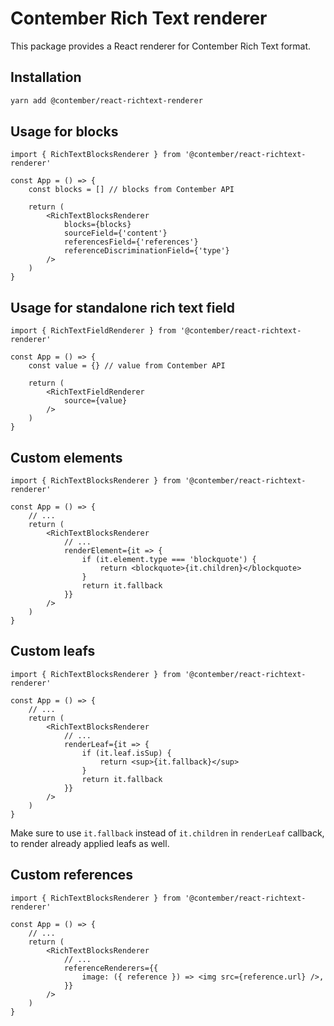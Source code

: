 # Contember Rich Text renderer

This package provides a React renderer for Contember Rich Text format.

## Installation

```bash
yarn add @contember/react-richtext-renderer
```

## Usage for blocks

```tsx
import { RichTextBlocksRenderer } from '@contember/react-richtext-renderer'

const App = () => {
	const blocks = [] // blocks from Contember API

	return (
		<RichTextBlocksRenderer
			blocks={blocks}
			sourceField={'content'}
			referencesField={'references'}
			referenceDiscriminationField={'type'}
		/>
	)
}
```

## Usage for standalone rich text field

```tsx
import { RichTextFieldRenderer } from '@contember/react-richtext-renderer'

const App = () => {
	const value = {} // value from Contember API

	return (
		<RichTextFieldRenderer
			source={value}
		/>
	)
}
```

## Custom elements

```tsx
import { RichTextBlocksRenderer } from '@contember/react-richtext-renderer'

const App = () => {
	// ...    
	return (
		<RichTextBlocksRenderer
			// ...
			renderElement={it => {
				if (it.element.type === 'blockquote') {
					return <blockquote>{it.children}</blockquote>
				}
				return it.fallback
			}}
		/>
	)
}
```

## Custom leafs

```tsx
import { RichTextBlocksRenderer } from '@contember/react-richtext-renderer'

const App = () => {
	// ...    
	return (
		<RichTextBlocksRenderer
			// ...
			renderLeaf={it => {
				if (it.leaf.isSup) {
					return <sup>{it.fallback}</sup>
				}
				return it.fallback
			}}
		/>
	)
}
```

Make sure to use `it.fallback` instead of `it.children` in `renderLeaf` callback, to render already applied leafs as well.

## Custom references

```tsx
import { RichTextBlocksRenderer } from '@contember/react-richtext-renderer'

const App = () => {
	// ...    
	return (
		<RichTextBlocksRenderer
			// ...
			referenceRenderers={{
				image: ({ reference }) => <img src={reference.url} />,
			}}
		/>
	)
}
```

